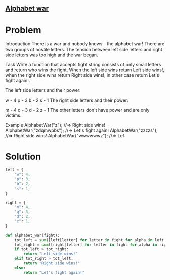 ## [Alphabet war](https://www.codewars.com/kata/59377c53e66267c8f6000027/)

# Problem
Introduction
There is a war and nobody knows - the alphabet war!
There are two groups of hostile letters. The tension between left side letters and right side letters was too high and the war began.

Task
Write a function that accepts fight string consists of only small letters and return who wins the fight. When the left side wins return Left side wins!, when the right side wins return Right side wins!, in other case return Let's fight again!.

The left side letters and their power:

 w - 4
 p - 3
 b - 2
 s - 1
The right side letters and their power:

 m - 4
 q - 3
 d - 2
 z - 1
The other letters don't have power and are only victims.

Example
AlphabetWar("z");        //=> Right side wins!
AlphabetWar("zdqmwpbs"); //=> Let's fight again!
AlphabetWar("zzzzs");    //=> Right side wins!
AlphabetWar("wwwwwwz");  //=> Lef

# Solution
```Python
left = {
    "w": 4,
    "p": 3,
    "b": 2,
    "s": 1,
}

right = {
    "m": 4,
    "q": 3,
    "d": 2,
    "z": 1,
}

def alphabet_war(fight):
    tot_left = sum([left[letter] for letter in fight for alpha in left if letter == alpha])
    tot_right = sum([right[letter] for letter in fight for alpha in right if letter == alpha])
    if tot_left > tot_right:
        return "Left side wins!"
    elif tot_right > tot_left:
        return "Right side wins!"
    else:
        return "Let's fight again!"
```

